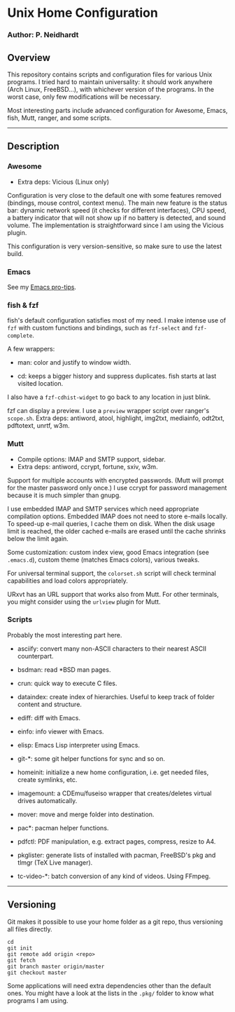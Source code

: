 # Unix Home Configuration
### Author: P. Neidhardt

## Overview

This repository contains scripts and configuration files for various Unix
programs. I tried hard to maintain universality: it should work anywhere (Arch
Linux, FreeBSD...), with whichever version of the programs. In the worst case,
only few modifications will be necessary.

Most interesting parts include advanced configuration for Awesome, Emacs, fish,
Mutt, ranger, and some scripts.

--------------------------------------------------------------------------------
## Description

### Awesome

* Extra deps: Vicious (Linux only)

Configuration is very close to the default one with some features removed
(bindings, mouse control, context menu). The main new feature is the status bar:
dynamic network speed (it checks for different interfaces), CPU speed, a battery
indicator that will not show up if no battery is detected, and sound volume. The
implementation is straightforward since I am using the Vicious plugin.

This configuration is very version-sensitive, so make sure to use the latest
build.

### Emacs

See my [Emacs pro-tips](http://ambrevar.bitbucket.org/emacs/).

### fish & fzf

fish's default configuration satisfies most of my need. I make intense use of
`fzf` with custom functions and bindings, such as `fzf-select` and
`fzf-complete`.

A few wrappers:

- man: color and justify to window width.

- cd: keeps a bigger history and suppress duplicates. fish starts at last
visited location.

I also have a `fzf-cdhist-widget` to go back to any location in just blink.

fzf can display a preview. I use a `preview` wrapper script over ranger's
`scope.sh`. Extra deps: antiword, atool, highlight, img2txt, mediainfo, odt2txt,
pdftotext, unrtf, w3m.

### Mutt

* Compile options: IMAP and SMTP support, sidebar.
* Extra deps: antiword, ccrypt, fortune, sxiv, w3m.

Support for multiple accounts with encrypted passwords. (Mutt will prompt for
the master password only once.) I use ccrypt for password management because it
is much simpler than gnupg.

I use embedded IMAP and SMTP services which need appropriate compilation
options. Embedded IMAP does not need to store e-mails locally. To speed-up
e-mail queries, I cache them on disk. When the disk usage limit is reached, the
older cached e-mails are erased until the cache shrinks below the limit again.

Some customization: custom index view, good Emacs integration (see `.emacs.d`),
custom theme (matches Emacs colors), various tweaks.

For universal terminal support, the `colorset.sh` script will check terminal
capabilities and load colors appropriately.

URxvt has an URL support that works also from Mutt. For other terminals, you
might consider using the `urlview` plugin for Mutt.

### Scripts

Probably the most interesting part here.

* asciify: convert many non-ASCII characters to their nearest ASCII counterpart.

* bsdman: read *BSD man pages.

* crun: quick way to execute C files.

* dataindex: create index of hierarchies. Useful to keep track of folder content
and structure.

* ediff: diff with Emacs.

* einfo: info viewer with Emacs.

* elisp: Emacs Lisp interpreter using Emacs.

* git-*: some git helper functions for sync and so on.

* homeinit: initialize a new home configuration, i.e. get needed files, create
  symlinks, etc.

* imagemount: a CDEmu/fuseiso wrapper that creates/deletes virtual drives
automatically.

* mover: move and merge folder into destination.

* pac*: pacman helper functions.

* pdfctl: PDF manipulation, e.g. extract pages, compress, resize to A4.

* pkglister: generate lists of installed with pacman, FreeBSD's pkg and tlmgr
(TeX Live manager).

* tc-video-*: batch conversion of any kind of videos. Using FFmpeg.

--------------------------------------------------------------------------------
## Versioning

Git makes it possible to use your home folder as a git repo, thus versioning
all files directly.

	cd
	git init
	git remote add origin <repo>
	git fetch
	git branch master origin/master
	git checkout master

Some applications will need extra dependencies other than the default ones. You
might have a look at the lists in the `.pkg/` folder to know what programs I am
using.
